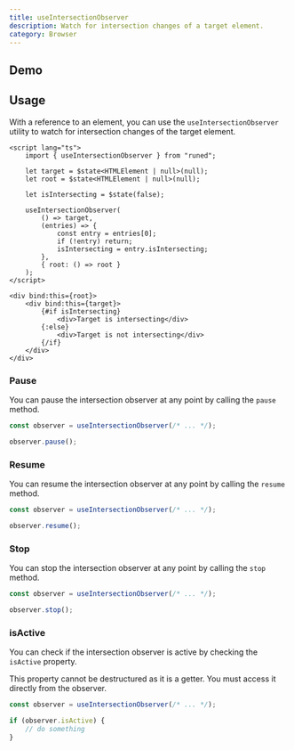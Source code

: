 ```yaml
---
title: useIntersectionObserver
description: Watch for intersection changes of a target element.
category: Browser
---
```


<script>
import Demo from '$lib/components/demos/use-intersection-observer.svelte';
import { Callout } from '@svecodocs/kit'
</script>

## Demo

<Demo />

## Usage

With a reference to an element, you can use the `useIntersectionObserver` utility to watch for
intersection changes of the target element.

```svelte
<script lang="ts">
	import { useIntersectionObserver } from "runed";

	let target = $state<HTMLElement | null>(null);
	let root = $state<HTMLElement | null>(null);

	let isIntersecting = $state(false);

	useIntersectionObserver(
		() => target,
		(entries) => {
			const entry = entries[0];
			if (!entry) return;
			isIntersecting = entry.isIntersecting;
		},
		{ root: () => root }
	);
</script>

<div bind:this={root}>
	<div bind:this={target}>
		{#if isIntersecting}
			<div>Target is intersecting</div>
		{:else}
			<div>Target is not intersecting</div>
		{/if}
	</div>
</div>
```

### Pause

You can pause the intersection observer at any point by calling the `pause` method.

```ts
const observer = useIntersectionObserver(/* ... */);

observer.pause();
```

### Resume

You can resume the intersection observer at any point by calling the `resume` method.

```ts
const observer = useIntersectionObserver(/* ... */);

observer.resume();
```

### Stop

You can stop the intersection observer at any point by calling the `stop` method.

```ts
const observer = useIntersectionObserver(/* ... */);

observer.stop();
```

### isActive

You can check if the intersection observer is active by checking the `isActive` property.

<Callout type="warning">

This property cannot be destructured as it is a getter. You must access it directly from the
observer.

</Callout>

```ts
const observer = useIntersectionObserver(/* ... */);

if (observer.isActive) {
	// do something
}
```
